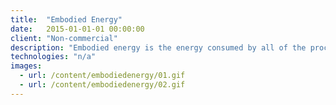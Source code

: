 ```yaml
---
title:  "Embodied Energy"
date:   2015-01-01-01 00:00:00
client: "Non-commercial"
description: "Embodied energy is the energy consumed by all of the processes associated with the production of a material, from the mining and processing of natural resources to manufacturing, transport and product delivery. This infographic helps visualize and compare the embodied energy of different building materials."
technologies: "n/a"
images:
  - url: /content/embodiedenergy/01.gif
  - url: /content/embodiedenergy/02.gif
---
```

